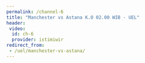 ```yaml
---
permalink: /channel-6
title: "Manchester vs Astana K.O 02.00 WIB - UEL"
header:
 video:
  id: ch-6
  provider: istimiwir
redirect_from:
 - /uel/manchester-vs-astana/
---
```


